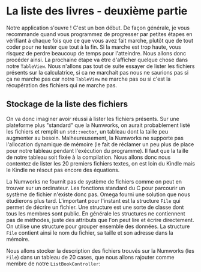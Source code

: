 # La liste des livres - deuxième partie

Notre application s'ouvre ! C'est un bon début. De façon générale, je vous recommande quand vous programmez de progresser par petites étapes en vérifiant à chaque fois que ce que vous avez fait marche, plutôt que de tout coder pour ne tester que tout à la fin. Si la marche est trop haute, vous risquez de perdre beaucoup de temps pour l'atteindre. Nous allons donc procéder ainsi. La prochaine étape va être d'afficher quelque chose dans notre `TableView`. Nous n'allons pas tout de suite essayer de lister les fichiers présents sur la calculatrice, si ca ne marchait pas nous ne saurions pas si ça ne marche pas car notre `TableView` ne marche pas ou si c'est la récupération des fichiers qui ne marche pas. 

## Stockage de la liste des fichiers

On va donc imaginer avoir réussi à lister les fichiers présents. Sur une plateforme plus "standard" que la Numworks, on aurait probablement listé les fichiers et remplit un `std::vector`, un tableau dont la taille peu augmenter au besoin. Malheureusement, la Numworks ne supporte pas l'allocation dynamique de mémoire (le fait de réclamer un peu plus de place pour notre tableau pendant l'exécution du programme). Il faut que la taille de notre tableau soit fixée à la compilation. Nous allons donc nous contentez de lister les 20 premiers fichiers textes, on est loin du Kindle mais le Kindle ne résout pas encore des équations.

La Numworks ne fournit pas de système de fichiers comme on peut en trouver sur un ordinateur. Les fonctions standard du C pour parcourir un système de fichier n'existe donc pas. Omega fourni une solution que nous étudierons plus tard. L'important pour l'instant est la structure `File` qui permet de décrire un fichier. Une structure est une sorte de classe dont tous les membres sont public. En générale les structures ne contiennent pas de méthodes, juste des attributs que l'on peut lire et écrire directement. On utilise une structure pour grouper ensemble des données. La structure `File` contient ainsi le nom du fichier, sa taille et son adresse dans la mémoire.

Nous allons stocker la description des fichiers trouvés sur la Numworks (les `File`) dans un tableau de 20 cases, que nous allons rajouter comme membre de notre `ListBookController`:
```C++



